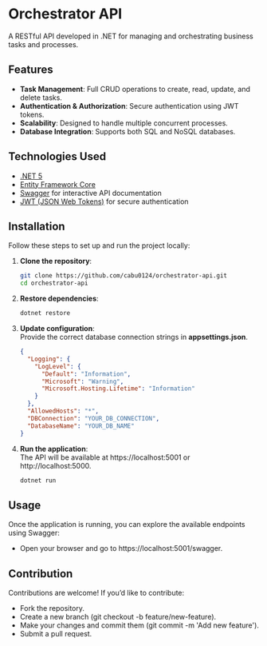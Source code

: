 # Orchestrator API

A RESTful API developed in .NET for managing and orchestrating business tasks and processes.

## Features

- **Task Management**: Full CRUD operations to create, read, update, and delete tasks.
- **Authentication & Authorization**: Secure authentication using JWT tokens.
- **Scalability**: Designed to handle multiple concurrent processes.
- **Database Integration**: Supports both SQL and NoSQL databases.

## Technologies Used

- [.NET 5](https://dotnet.microsoft.com/download/dotnet/5.0)
- [Entity Framework Core](https://docs.microsoft.com/en-us/ef/core/)
- [Swagger](https://swagger.io/) for interactive API documentation
- [JWT (JSON Web Tokens)](https://jwt.io/) for secure authentication

## Installation

Follow these steps to set up and run the project locally:

1. **Clone the repository**:
   ```bash
   git clone https://github.com/cabu0124/orchestrator-api.git
   cd orchestrator-api
2. **Restore dependencies**:
   ```bash
   dotnet restore
3. **Update configuration**:<br>
   Provide the correct database connection strings in **appsettings.json**.
   ```json
   {
     "Logging": {
       "LogLevel": {
         "Default": "Information",
         "Microsoft": "Warning",
         "Microsoft.Hosting.Lifetime": "Information"
       }
     },
     "AllowedHosts": "*",
     "DBConnection": "YOUR_DB_CONNECTION",
     "DatabaseName": "YOUR_DB_NAME"
   }
4. **Run the application**:<br>
   The API will be available at https://localhost:5001 or http://localhost:5000.
   ```bash
   dotnet run

## Usage

Once the application is running, you can explore the available endpoints using Swagger:
- Open your browser and go to https://localhost:5001/swagger.

## Contribution
Contributions are welcome! If you’d like to contribute:

- Fork the repository.
- Create a new branch (git checkout -b feature/new-feature).
- Make your changes and commit them (git commit -m 'Add new feature').
- Submit a pull request.

